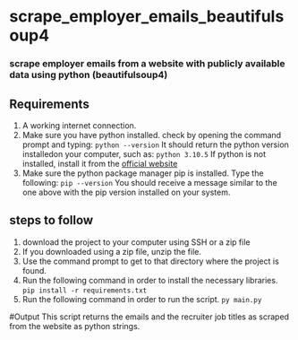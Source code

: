 # scrape_employer_emails_beautifulsoup4
### scrape employer emails from a website with publicly available data using python (beautifulsoup4)

## Requirements
1. A working internet connection.
2. Make sure you have python installed. check by opening the command prompt and typing:
	```python --version```
	It should return the python version installedon your computer, such as:
	```python 3.10.5```
	If python is not installed, install it from the [official website](https://python.org/downloads/)
3. Make sure the python package manager pip is installed. Type the following:
	```pip --version```
	You should receive a message similar to the one above with the pip version installed on your system.

## steps to follow
1. download the project to your computer using SSH or a zip file
2. If you downloaded using a zip file, unzip the file.
3. Use the command prompt to get to that directory where the project is found.
4. Run the following command in order to install the necessary libraries.
	```pip install -r requirements.txt```
5. Run the following command in order to run the script.
	```py main.py```

#Output
This script returns the emails and the recruiter job titles as scraped from the website as
python strings.

